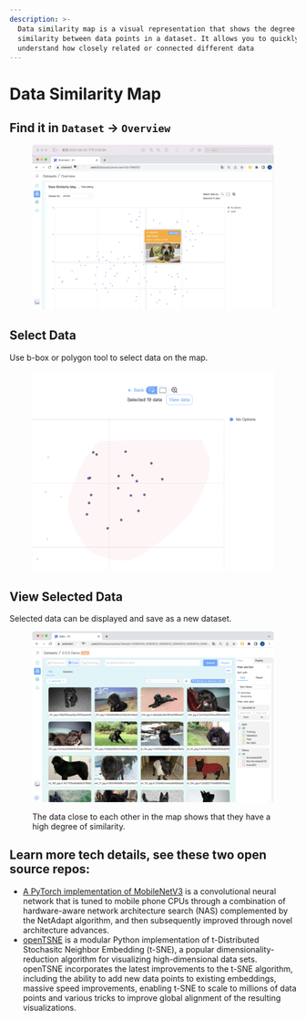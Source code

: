 ```yaml
---
description: >-
  Data similarity map is a visual representation that shows the degree of
  similarity between data points in a dataset. It allows you to quickly
  understand how closely related or connected different data
---
```


# Data Similarity Map

## Find it in `Dataset` -> `Overview`&#x20;

<figure><img src="../../.gitbook/assets/image (4).png" alt=""><figcaption></figcaption></figure>

## Select Data

Use b-box or polygon tool to select data on the map.

<figure><img src="../../.gitbook/assets/select (1).png" alt=""><figcaption></figcaption></figure>

## View Selected Data

Selected data can be displayed and save as a new dataset.

<figure><img src="../../.gitbook/assets/image (7).png" alt=""><figcaption><p>The data close to each other in the map shows that they have a high degree of similarity.</p></figcaption></figure>

## Learn more tech details, see these two open source repos:

* [A PyTorch implementation of MobileNetV3](https://github.com/xiaolai-sqlai/mobilenetv3) is a convolutional neural network that is tuned to mobile phone CPUs through a combination of hardware-aware network architecture search (NAS) complemented by the NetAdapt algorithm, and then subsequently improved through novel architecture advances.
* [openTSNE](https://github.com/pavlin-policar/openTSNE) is a modular Python implementation of t-Distributed Stochasitc Neighbor Embedding (t-SNE), a popular dimensionality-reduction algorithm for visualizing high-dimensional data sets. openTSNE incorporates the latest improvements to the t-SNE algorithm, including the ability to add new data points to existing embeddings, massive speed improvements, enabling t-SNE to scale to millions of data points and various tricks to improve global alignment of the resulting visualizations.

